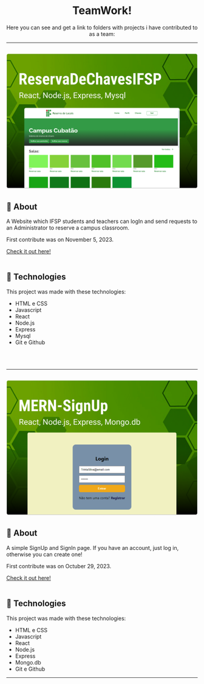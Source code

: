 <div align="center">
  
# TeamWork!
</div>
<p align="center">
Here you can see and get a link to folders with projects i have contributed to as a team:
</p>

---
<h2 align="center">
<img src="Preview/previewTW-Reserva.png" width="800px">
</h2>

## 🧾​ About
<p>A Website which IFSP students and teachers can logIn and send requests to an Administrator to reserve a campus classroom.</p>
<p>First contribute was on November 5, 2023.</p>
<a href="https://github.com/Laysabernardes/ReservaDeChavesIFSP" target="blank">Check it out here!</a>
<br>
<br>

## 🚀 Technologies

This project was made with these technologies:

- HTML e CSS
- Javascript
- React
- Node.js
- Express
- Mysql
- Git e Github
<br>
<br>

---

<h2 align="center">
<img src="Preview/previewTW-MERN.png" width="800px">
</h2>

## 🧾​ About
<p>A simple SignUp and SignIn page. If you have an account, just log in, otherwise you can create one!</p>
<p>First contribute was on Octuber 29, 2023.</p>
<a href="https://github.com/LucasLoopsT/MERN-SignUp" target="blank">Check it out here!</a>
<br>
<br>

## 🚀 Technologies

This project was made with these technologies:

- HTML e CSS
- Javascript
- React
- Node.js
- Express
- Mongo.db
- Git e Github


---
